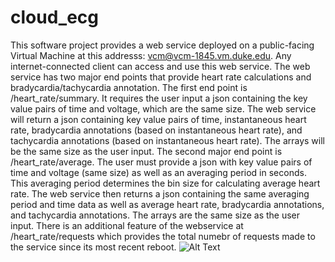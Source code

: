 # cloud_ecg
This software project provides a web service deployed on a public-facing Virtual Machine at this addresss: vcm@vcm-1845.vm.duke.edu. Any internet-connected client can access and use this web service. The web service has two major end points that provide heart rate calculations and bradycardia/tachycardia annotation. The first end point is /heart_rate/summary. It requires the user input a json containing the key value pairs of time and voltage, which are the same size. The web service will return a json containing key value pairs of time, instantaneous heart rate, bradycardia annotations (based on instantaneous heart rate), and tachycardia annotations (based on instantaneous heart rate). The arrays will be the same size as the user input. The second major end point is /heart_rate/average. The user must provide a json with key value pairs of time and voltage (same size) as well as an averaging period in seconds. This averaging period determines the bin size for calculating average heart rate. The web service then returns a json containing the same averaging period and time data as well as average heart rate, bradycardia annotations, and tachycardia annotations. The arrays are the same size as the user input. There is an additional feature of the webservice at /heart_rate/requests which provides the total numebr of requests made to the service since its most recent reboot. ![Alt Text](https://travis-ci.org/juliaross20/cloud_ecg.svg?branch=master)
